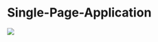 # Single-Page-Application

![](https://media2.giphy.com/media/BzyTuYCmvSORqs1ABM/200w.webp?cid=ecf05e47zyy4gfckg0amy00nv5t83jzh3cwfh7ferj7u099c&rid=200w.webp)
